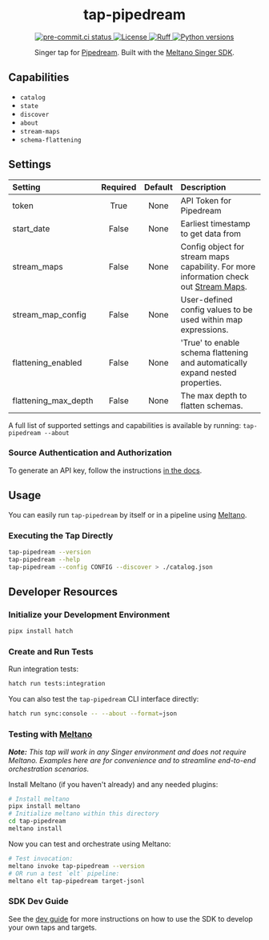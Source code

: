 <div align="center">

# tap-pipedream

<div>
  <a href="https://results.pre-commit.ci/latest/github/edgarrmondragon/tap-pipedream/main">
    <img alt="pre-commit.ci status" src="https://results.pre-commit.ci/badge/github/edgarrmondragon/tap-pipedream/main.svg"/>
  </a>
  <a href="https://github.com/edgarrmondragon/tap-pipedream/blob/main/LICENSE">
    <img alt="License" src="https://img.shields.io/github/license/edgarrmondragon/tap-pipedream"/>
  </a>
  <a href="https://github.com/astral-sh/ruff">
    <img src="https://img.shields.io/endpoint?url=https://raw.githubusercontent.com/charliermarsh/ruff/main/assets/badge/v2.json" alt="Ruff" style="max-width:100%;">
  </a>
  <a href="https://pypi.org/p/tap-pipedream/">
    <img alt="Python versions" src="https://img.shields.io/pypi/pyversions/tap-pipedream"/>
  </a>
</div>

Singer tap for [Pipedream](https://pipedream.com/). Built with the [Meltano Singer SDK](https://sdk.meltano.com).

</div>

## Capabilities

* `catalog`
* `state`
* `discover`
* `about`
* `stream-maps`
* `schema-flattening`

## Settings

| Setting             | Required | Default | Description |
|:--------------------|:--------:|:-------:|:------------|
| token               | True     | None    | API Token for Pipedream |
| start_date          | False    | None    | Earliest timestamp to get data from |
| stream_maps         | False    | None    | Config object for stream maps capability. For more information check out [Stream Maps](https://sdk.meltano.com/en/latest/stream_maps.html). |
| stream_map_config   | False    | None    | User-defined config values to be used within map expressions. |
| flattening_enabled  | False    | None    | 'True' to enable schema flattening and automatically expand nested properties. |
| flattening_max_depth| False    | None    | The max depth to flatten schemas. |

A full list of supported settings and capabilities is available by running: `tap-pipedream --about`

### Source Authentication and Authorization

To generate an API key, follow the instructions [in the docs](https://pipedream.com/docs/api/auth/#pipedream-api-key).

## Usage

You can easily run `tap-pipedream` by itself or in a pipeline using [Meltano](https://meltano.com/).

### Executing the Tap Directly

```bash
tap-pipedream --version
tap-pipedream --help
tap-pipedream --config CONFIG --discover > ./catalog.json
```

## Developer Resources

### Initialize your Development Environment

```bash
pipx install hatch
```

### Create and Run Tests

Run integration tests:

```bash
hatch run tests:integration
```

You can also test the `tap-pipedream` CLI interface directly:

```bash
hatch run sync:console -- --about --format=json
```

### Testing with [Meltano](https://www.meltano.com)

_**Note:** This tap will work in any Singer environment and does not require Meltano.
Examples here are for convenience and to streamline end-to-end orchestration scenarios._

Install Meltano (if you haven't already) and any needed plugins:

```bash
# Install meltano
pipx install meltano
# Initialize meltano within this directory
cd tap-pipedream
meltano install
```

Now you can test and orchestrate using Meltano:

```bash
# Test invocation:
meltano invoke tap-pipedream --version
# OR run a test `elt` pipeline:
meltano elt tap-pipedream target-jsonl
```

### SDK Dev Guide

See the [dev guide](https://sdk.meltano.com/en/latest/dev_guide.html) for more instructions on how to use the SDK to
develop your own taps and targets.
